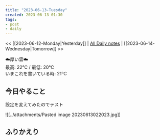 ```yaml
---
title: "2023-06-13-Tuesday"
created: 2023-06-13 01:30
tags:
- post
- daily
---
```


<< [[2023-06-12-Monday|Yesterday]] | [All Daily notes](/tags/daily) | [[2023-06-14-Wednesday|Tomorrow]] >>

☁️厚い雲☁️  
最高: 22℃ / 最低: 20℃  
いまこれを書いている時: 21℃

## 今日やること

設定を変えてみたのでテスト



![[../attachments/Pasted image 20230613022023.jpg]]


## ふりかえり